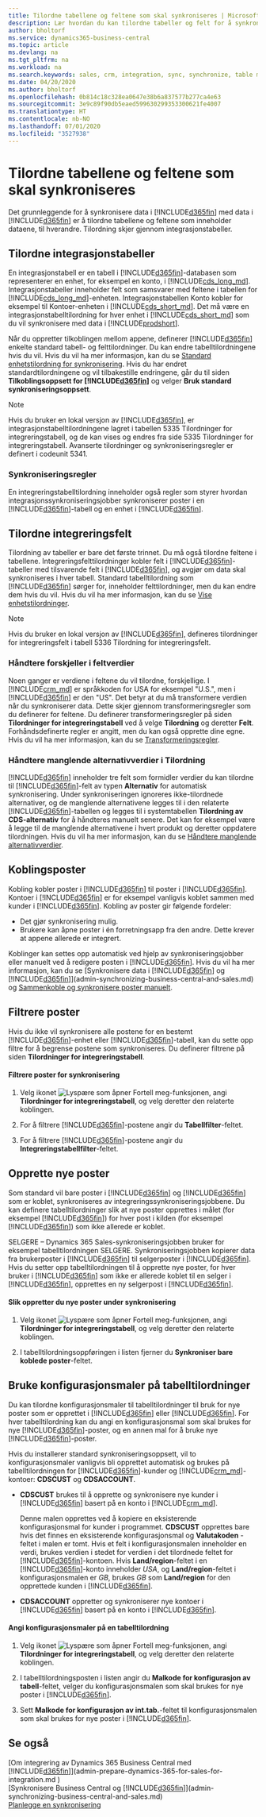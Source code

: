 ```yaml
---
title: Tilordne tabellene og feltene som skal synkroniseres | Microsoft Docs
description: Lær hvordan du kan tilordne tabeller og felt for å synkronisere data mellom Business Central og Common Data Service.
author: bholtorf
ms.service: dynamics365-business-central
ms.topic: article
ms.devlang: na
ms.tgt_pltfrm: na
ms.workload: na
ms.search.keywords: sales, crm, integration, sync, synchronize, table mapping
ms.date: 04/20/2020
ms.author: bholtorf
ms.openlocfilehash: 0b814c18c328ea0647e38b6a837577b277ca4e63
ms.sourcegitcommit: 3e9c89f90db5eaed599630299353300621fe4007
ms.translationtype: HT
ms.contentlocale: nb-NO
ms.lasthandoff: 07/01/2020
ms.locfileid: "3527938"
---
```

# <a name="mapping-the-tables-and-fields-to-synchronize"></a>Tilordne tabellene og feltene som skal synkroniseres
Det grunnleggende for å synkronisere data i [!INCLUDE[d365fin](includes/d365fin_md.md)] med data i [!INCLUDE[d365fin](includes/cds_long_md.md)] er å tilordne tabellene og feltene som inneholder dataene, til hverandre. Tilordning skjer gjennom integrasjonstabeller. 

## <a name="mapping-integration-tables"></a>Tilordne integrasjonstabeller
En integrasjonstabell er en tabell i [!INCLUDE[d365fin](includes/d365fin_md.md)]-databasen som representerer en enhet, for eksempel en konto, i [!INCLUDE[cds_long_md](includes/cds_long_md.md)]. Integrasjonstabeller inneholder felt som samsvarer med feltene i tabellen for [!INCLUDE[cds_long_md](includes/cds_long_md.md)]-enheten. Integrasjonstabellen Konto kobler for eksempel til Kontoer-enheten i [!INCLUDE[cds_short_md](includes/cds_long_md.md)]. Det må være en integrasjonstabelltilordning for hver enhet i [!INCLUDE[cds_short_md](includes/cds_short_md.md)] som du vil synkronisere med data i [!INCLUDE[prodshort](includes/prodshort.md)].

Når du oppretter tilkoblingen mellom appene, definerer [!INCLUDE[d365fin](includes/d365fin_md.md)] enkelte standard tabell- og felttilordninger. Du kan endre tabelltilordningene hvis du vil. Hvis du vil ha mer informasjon, kan du se [Standard enhetstilordning for synkronisering](admin-synchronizing-business-central-and-sales.md#standard-entity-mapping-for-synchronization). Hvis du har endret standardtilordningene og vil tilbakestille endringene, går du til siden **Tilkoblingsoppsett for [!INCLUDE[d365fin](includes/cds_long_md.md)]** og velger **Bruk standard synkroniseringsoppsett**.

> [!Note]
> Hvis du bruker en lokal versjon av [!INCLUDE[d365fin](includes/d365fin_md.md)], er integrasjonstabelltilordningene lagret i tabellen 5335 Tilordninger for integreringstabell, og de kan vises og endres fra side 5335 Tilordninger for integreringstabell. Avanserte tilordninger og synkroniseringsregler er definert i codeunit 5341. 

### <a name="synchronization-rules"></a>Synkroniseringsregler
En integreringstabelltilordning inneholder også regler som styrer hvordan integrasjonssynkroniseringsjobber synkroniserer poster i en [!INCLUDE[d365fin](includes/d365fin_md.md)]-tabell og en enhet i [!INCLUDE[d365fin](includes/cds_long_md.md)]. <!--For examples of rules for an integration with Sales, see [Synchronization Rules](admin-synchronizing-business-central-and-sales.md#synchronization-rules). need to verify link -->

## <a name="mapping-integration-fields"></a>Tilordne integreringsfelt
Tilordning av tabeller er bare det første trinnet. Du må også tilordne feltene i tabellene. Integreringsfelttilordninger kobler felt i [!INCLUDE[d365fin](includes/d365fin_md.md)]-tabeller med tilsvarende felt i [!INCLUDE[d365fin](includes/cds_long_md.md)], og avgjør om data skal synkroniseres i hver tabell. Standard tabelltilordning som [!INCLUDE[d365fin](includes/d365fin_md.md)] sørger for, inneholder felttilordninger, men du kan endre dem hvis du vil. Hvis du vil ha mer informasjon, kan du se [Vise enhetstilordninger](admin-synchronizing-business-central-and-sales.md#tip-for-admins-viewing-entity-mappings).

> [!Note]
> Hvis du bruker en lokal versjon av [!INCLUDE[d365fin](includes/d365fin_md.md)], defineres tilordninger for integreringsfelt i tabell 5336 Tilordning for integreringsfelt.

### <a name="handling-differences-in-field-values"></a>Håndtere forskjeller i feltverdier
Noen ganger er verdiene i feltene du vil tilordne, forskjellige. I [!INCLUDE[crm_md](includes/crm_md.md)] er språkkoden for USA for eksempel "U.S.", men i [!INCLUDE[d365fin](includes/d365fin_md.md)] er den "US". Det betyr at du må transformere verdien når du synkroniserer data. Dette skjer gjennom transformeringsregler som du definerer for feltene. Du definerer transformeringsregler på siden **Tilordninger for integreringstabell** ved å velge **Tilordning** og deretter **Felt**. Forhåndsdefinerte regler er angitt, men du kan også opprette dine egne. Hvis du vil ha mer informasjon, kan du se [Transformeringsregler](across-how-to-set-up-data-exchange-definitions.md#transformation-rules).

### <a name="handling-missing-option-values-in-mapping"></a>Håndtere manglende alternativverdier i Tilordning
[!INCLUDE[d365fin](includes/cds_long_md.md)] inneholder tre felt som formidler verdier du kan tilordne til [!INCLUDE[d365fin](includes/d365fin_md.md)]-felt av typen **Alternativ** for automatisk synkronisering. Under synkroniseringen ignoreres ikke-tilordnede alternativer, og de manglende alternativene legges til i den relaterte [!INCLUDE[d365fin](includes/d365fin_md.md)]-tabellen og legges til i systemtabellen **Tilordning av CDS-alternativ** for å håndteres manuelt senere. Det kan for eksempel være å legge til de manglende alternativene i hvert produkt og deretter oppdatere tilordningen. Hvis du vil ha mer informasjon, kan du se [Håndtere manglende alternativverdier](admin-cds-missing-option-values.md).

## <a name="coupling-records"></a>Koblingsposter
Kobling kobler poster i [!INCLUDE[d365fin](includes/cds_long_md.md)] til poster i [!INCLUDE[d365fin](includes/d365fin_md.md)]. Kontoer i [!INCLUDE[d365fin](includes/cds_long_md.md)] er for eksempel vanligvis koblet sammen med kunder i [!INCLUDE[d365fin](includes/d365fin_md.md)]. Kobling av poster gir følgende fordeler:

* Det gjør synkronisering mulig.
* Brukere kan åpne poster i én forretningsapp fra den andre. Dette krever at appene allerede er integrert.

Koblinger kan settes opp automatisk ved hjelp av synkroniseringsjobber eller manuelt ved å redigere posten i [!INCLUDE[d365fin](includes/d365fin_md.md)]. Hvis du vil ha mer informasjon, kan du se [Synkronisere data i [!INCLUDE[d365fin](includes/d365fin_md.md)] og [!INCLUDE[d365fin](includes/cds_long_md.md)]](admin-synchronizing-business-central-and-sales.md) og [Sammenkoble og synkronisere poster manuelt](admin-manual-synchronization-of-table-mappings.md#synchronize-individual-table-mappings).

## <a name="filtering-records"></a>Filtrere poster  
Hvis du ikke vil synkronisere alle postene for en bestemt [!INCLUDE[d365fin](includes/cds_long_md.md)]-enhet eller [!INCLUDE[d365fin](includes/d365fin_md.md)]-tabell, kan du sette opp filtre for å begrense postene som synkroniseres. Du definerer filtrene på siden **Tilordninger for integreringstabell**.  

#### <a name="to-filter-records-for-synchronization"></a>Filtrere poster for synkronisering  
1. Velg ikonet ![Lyspære som åpner Fortell meg-funksjonen](media/ui-search/search_small.png "Fortell hva du vil gjøre"), angi **Tilordninger for integreringstabell**, og velg deretter den relaterte koblingen.

2.  For å filtrere [!INCLUDE[d365fin](includes/d365fin_md.md)]-postene angir du **Tabellfilter**-feltet.  

3.  For å filtrere [!INCLUDE[d365fin](includes/cds_long_md.md)]-postene angir du **Integreringstabellfilter**-feltet.  

## <a name="creating-new-records"></a>Opprette nye poster  
Som standard vil bare poster i [!INCLUDE[d365fin](includes/d365fin_md.md)] og [!INCLUDE[d365fin](includes/cds_long_md.md)] som er koblet, synkroniseres av integreringssynkroniseringsjobbene. Du kan definere tabelltilordninger slik at nye poster opprettes i målet (for eksempel [!INCLUDE[d365fin](includes/d365fin_md.md)]) for hver post i kilden (for eksempel [!INCLUDE[d365fin](includes/cds_long_md.md)]) som ikke allerede er koblet.  

SELGERE – Dynamics 365 Sales-synkroniseringsjobben bruker for eksempel tabelltilordningen SELGERE. Synkroniseringsjobben kopierer data fra brukerposter i [!INCLUDE[d365fin](includes/cds_long_md.md)] til selgerposter i [!INCLUDE[d365fin](includes/d365fin_md.md)]. Hvis du setter opp tabelltilordningen til å opprette nye poster, for hver bruker i [!INCLUDE[d365fin](includes/cds_long_md.md)] som ikke er allerede koblet til en selger i [!INCLUDE[d365fin](includes/d365fin_md.md)], opprettes en ny selgerpost i [!INCLUDE[d365fin](includes/d365fin_md.md)].  

#### <a name="to-create-new-records-during-synchronization"></a>Slik oppretter du nye poster under synkronisering  
1. Velg ikonet ![Lyspære som åpner Fortell meg-funksjonen](media/ui-search/search_small.png "Fortell hva du vil gjøre"), angi **Tilordninger for integreringstabell**, og velg deretter den relaterte koblingen.

2.  I tabelltilordningsoppføringen i listen fjerner du **Synkroniser bare koblede poster**-feltet.  

## <a name="using-configuration-templates-on-table-mappings"></a>Bruke konfigurasjonsmaler på tabelltilordninger
Du kan tilordne konfigurasjonsmaler til tabelltilordninger til bruk for nye poster som er opprettet i [!INCLUDE[d365fin](includes/d365fin_md.md)] eller [!INCLUDE[d365fin](includes/cds_long_md.md)]. For hver tabelltilordning kan du angi en konfigurasjonsmal som skal brukes for nye [!INCLUDE[d365fin](includes/d365fin_md.md)]-poster, og en annen mal for å bruke nye [!INCLUDE[d365fin](includes/cds_long_md.md)]-poster.  

Hvis du installerer standard synkroniseringsoppsett, vil to konfigurasjonsmaler vanligvis bli opprettet automatisk og brukes på tabelltilordningen for [!INCLUDE[d365fin](includes/d365fin_md.md)]-kunder og [!INCLUDE[crm_md](includes/crm_md.md)]-kontoer: **CDSCUST** og **CDSACCOUNT**.  

-   **CDSCUST** brukes til å opprette og synkronisere nye kunder i [!INCLUDE[d365fin](includes/d365fin_md.md)] basert på en konto i [!INCLUDE[crm_md](includes/crm_md.md)].  

     Denne malen opprettes ved å kopiere en eksisterende konfigurasjonsmal for kunder i programmet. **CDSCUST** opprettes bare hvis det finnes en eksisterende konfigurasjonsmal og **Valutakoden** -feltet i malen er tomt. Hvis et felt i konfigurasjonsmalen inneholder en verdi, brukes verdien i stedet for verdien i det tilordnede feltet for [!INCLUDE[d365fin](includes/cds_long_md.md)]-kontoen. Hvis **Land/region**-feltet i en [!INCLUDE[d365fin](includes/cds_long_md.md)]-konto inneholder *USA*, og **Land/region**-feltet i konfigurasjonsmalen er *GB*, brukes *GB* som **Land/region** for den opprettede kunden i [!INCLUDE[d365fin](includes/d365fin_md.md)].  

-   **CDSACCOUNT** oppretter og synkroniserer nye kontoer i [!INCLUDE[d365fin](includes/cds_long_md.md)] basert på en konto i [!INCLUDE[d365fin](includes/d365fin_md.md)].  

#### <a name="to-specify-configuration-templates-on-a-table-mapping"></a>Angi konfigurasjonsmaler på en tabelltilordning  
1. Velg ikonet ![Lyspære som åpner Fortell meg-funksjonen](media/ui-search/search_small.png "Fortell hva du vil gjøre"), angi **Tilordninger for integreringstabell**, og velg deretter den relaterte koblingen.

2.  I tabelltilordningsposten i listen angir du **Malkode for konfigurasjon av tabell**-feltet, velger du konfigurasjonsmalen som skal brukes for nye poster i [!INCLUDE[d365fin](includes/d365fin_md.md)].  

3.  Sett **Malkode for konfigurasjon av int.tab.**-feltet til konfigurasjonsmalen som skal brukes for nye poster i [!INCLUDE[d365fin](includes/cds_long_md.md)].

## <a name="see-also"></a>Se også  
[Om integrering av Dynamics 365 Business Central med [!INCLUDE[d365fin](includes/cds_long_md.md)]](admin-prepare-dynamics-365-for-sales-for-integration.md )   
[Synkronisere Business Central og [!INCLUDE[d365fin](includes/cds_long_md.md)]](admin-synchronizing-business-central-and-sales.md)   
[Planlegge en synkronisering](admin-scheduled-synchronization-using-the-synchronization-job-queue-entries.md)  
